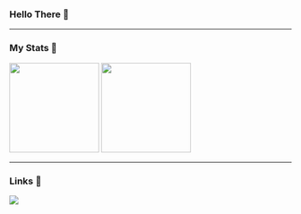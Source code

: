 <div align="left">
<h3>Hello There 👋</h3>
</div>
<hr>
<div align="left">
  <h3>My Stats 📝</h3>
    <a href="https://github.com/NoName-txt"><img height="160px" style="max-width: 100%;" src="https://github-readme-stats.vercel.app/api?username=noname-txt&show_icons=true&theme=tokyonight&include_all_commits=true&count_private=false"></a>
    <a href="https://github.com/NoName-txt"><img height="160px" style="max-width: 100%;" src="https://github-readme-stats.vercel.app/api/top-langs/?username=noname-txt&theme=tokyonight&layout=compact&langs_count=6"></a>
</div>
<hr>
<div align="left">
  <h3>Links 🔗</h3>
  <a href="https://discord.com/users/360322989515866112" target="_blank"><img src="https://shields.io/badge/NoName.txt-111111.svg?&style=for-the-badge&logo=discord&color=36393f"></a>
</div>
